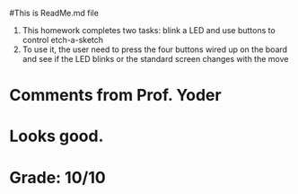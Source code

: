#This is ReadMe.md file
1. This homework completes two tasks: blink a LED and use buttons to control etch-a-sketch
2. To use it, the user need to press the four buttons wired up on the board and see if the LED blinks or the standard screen changes with the move

# Comments from Prof. Yoder
# Looks good.  
# Grade:  10/10
